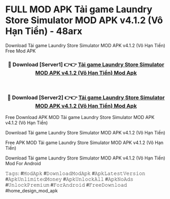 # FULL MOD APK Tải game Laundry Store Simulator MOD APK v4.1.2 (Vô Hạn Tiền) - 48arx
Download Tải game Laundry Store Simulator MOD APK v4.1.2 (Vô Hạn Tiền) Free Mod APK

<div align="center">
<h3>🔴 Download [Server1] 👉👉 <a href="https://apk-comot.site?title=Tải_game_Laundry_Store_Simulator_MOD_APK_v4.1.2_(Vô_Hạn_Tiền)">Tải game Laundry Store Simulator MOD APK v4.1.2 (Vô Hạn Tiền) Mod Apk</a></h3><br>

<h3>🔴 Download [Server2] 👉👉 <a href="https://apk-comot.site?title=Tải_game_Laundry_Store_Simulator_MOD_APK_v4.1.2_(Vô_Hạn_Tiền)">Tải game Laundry Store Simulator MOD APK v4.1.2 (Vô Hạn Tiền) Mod Apk</a></h3>
</div>


Free Download APK MOD Tải game Laundry Store Simulator MOD APK v4.1.2 (Vô Hạn Tiền)

Download Tải game Laundry Store Simulator MOD APK v4.1.2 (Vô Hạn Tiền) 

Free APK MOD Tải game Laundry Store Simulator MOD APK v4.1.2 (Vô Hạn Tiền) 

Download Tải game Laundry Store Simulator MOD APK v4.1.2 (Vô Hạn Tiền) Mod For Android

𝚃𝚊𝚐𝚜: #𝙼𝚘𝚍𝙰𝚙𝚔 #𝙳𝚘𝚠𝚗𝚕𝚘𝚊𝚍𝙼𝚘𝚍𝙰𝚙𝚔 #𝙰𝚙𝚔𝙻𝚊𝚝𝚎𝚜𝚝𝚅𝚎𝚛𝚜𝚒𝚘𝚗 #𝙰𝚙𝚔𝚄𝚗𝚕𝚒𝚖𝚒𝚝𝚎𝚍𝙼𝚘𝚗𝚎𝚢 #𝙰𝚙𝚔𝚄𝚗𝚕𝚘𝚌𝚔𝙰𝚕𝚕 #𝙰𝚙𝚔𝙽𝚘𝙰𝚍𝚜 #𝚄𝚗𝚕𝚘𝚌𝚔𝙿𝚛𝚎𝚖𝚒𝚞𝚖 #𝙵𝚘𝚛𝙰𝚗𝚍𝚛𝚘𝚒𝚍 #𝙵𝚛𝚎𝚎𝙳𝚘𝚠𝚗𝚕𝚘𝚊𝚍 #home_design_mod_apk